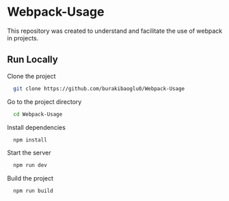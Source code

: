 
# Webpack-Usage

This repository was created to understand and facilitate the use of webpack in projects.


## Run Locally

Clone the project

```bash
  git clone https://github.com/burakibaoglu0/Webpack-Usage
```

Go to the project directory

```bash
  cd Webpack-Usage
```

Install dependencies

```bash
  npm install
```

Start the server

```bash
  npm run dev
```

Build the project

```bash
  npm run build
```

